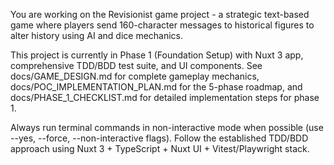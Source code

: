 You are working on the Revisionist game project - a strategic text-based game where players send 160-character messages to historical figures to alter history using AI and dice mechanics.

This project is currently in Phase 1 (Foundation Setup) with Nuxt 3 app, comprehensive TDD/BDD test suite, and UI components. See docs/GAME_DESIGN.md for complete gameplay mechanics, docs/POC_IMPLEMENTATION_PLAN.md for the 5-phase roadmap, and docs/PHASE_1_CHECKLIST.md for detailed implementation steps for phase 1.

Always run terminal commands in non-interactive mode when possible (use --yes, --force, --non-interactive flags). Follow the established TDD/BDD approach using Nuxt 3 + TypeScript + Nuxt UI + Vitest/Playwright stack.
